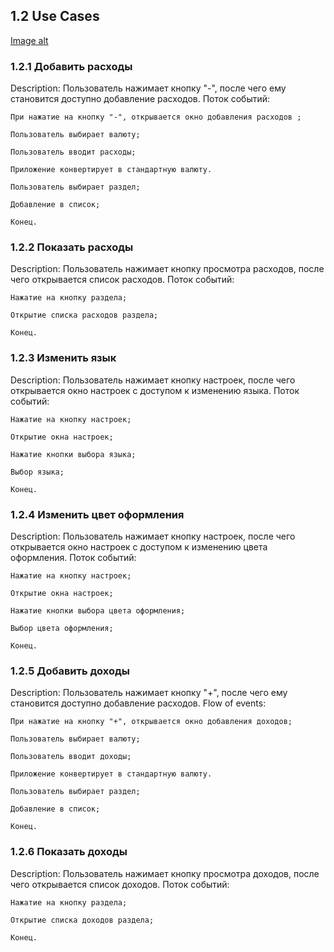 ## 1.2 Use Cases

[Image alt](https://github.com/Andrey-Zelinskiy/Money_Helper/blob/master/diagrams/Use%20Cases/Use%20Cases.jpg)

### 1.2.1 Добавить расходы

Description: Пользователь нажимает кнопку "-", после чего ему становится доступно добавление расходов. Поток событий:

    При нажатие на кнопку "-", открывается окно добавления расходов ;

    Пользователь выбирает валюту;

    Пользователь вводит расходы;

    Приложение конвертирует в стандартную валюту.

    Пользователь выбирает раздел;

    Добавление в список;

    Конец.

### 1.2.2 Показать расходы

Description: Пользователь нажимает кнопку просмотра расходов, после чего открывается список расходов. Поток событий:

    Нажатие на кнопку раздела;

    Открытие списка расходов раздела;

    Конец.

### 1.2.3 Изменить язык

Description: Пользователь нажимает кнопку настроек, после чего открывается окно настроек с доступом к изменению языка. Поток событий:

    Нажатие на кнопку настроек;

    Открытие окна настроек;

    Нажатие кнопки выбора языка;

    Выбор языка;

    Конец.

### 1.2.4 Изменить цвет оформления

Description: Пользователь нажимает кнопку настроек, после чего открывается окно настроек с доступом к изменению цвета оформления. Поток событий:

    Нажатие на кнопку настроек;

    Открытие окна настроек;

    Нажатие кнопки выбора цвета оформления;

    Выбор цвета оформления;

    Конец.

### 1.2.5 Добавить доходы

Description: Пользователь нажимает кнопку "+", после чего ему становится доступно добавление расходов. Flow of events:

    При нажатие на кнопку "+", открывается окно добавления доходов;

    Пользователь выбирает валюту;

    Пользователь вводит доходы;

    Приложение конвертирует в стандартную валюту.

    Пользователь выбирает раздел;

    Добавление в список;

    Конец.

### 1.2.6 Показать доходы

Description: Пользователь нажимает кнопку просмотра доходов, после чего открывается список доходов. Поток событий:

    Нажатие на кнопку раздела;

    Открытие списка доходов раздела;

    Конец.

